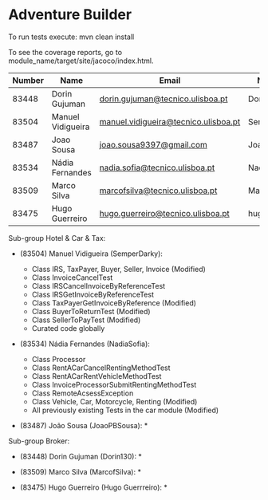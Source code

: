 # Adventure Builder

To run tests execute: mvn clean install

To see the coverage reports, go to module_name/target/site/jacoco/index.html.


|   Number   |          Name           |            Email                     |      Name GitHUb	| Group |
| ---------- | ----------------------- | ------------------------------------ | -------------------	| ----- |
| 83448      | Dorin Gujuman           | dorin.gujuman@tecnico.ulisboa.pt     | Dorin130       		|   15  |
| 83504      | Manuel Vidigueira       | manuel.vidigueira@tecnico.ulisboa.pt | SemperDarky    		|   15  |
| 83487      | Joao Sousa              | joao.sousa9397@gmail.com             | JoaoPBSousa    		|   15  |
| 83534      | Nádia Fernandes         | nadia.sofia@tecnico.ulisboa.pt       | NadiaSofia     		|   15  |
| 83509      | Marco Silva             | marcofsilva@tecnico.ulisboa.pt       | MarcofSilva    		|   15  |
| 83475      | Hugo Guerreiro          | hugo.guerreiro@tecnico.ulisboa.pt    | hugosilvaguerreiro  |   15  |


Sub-group Hotel & Car & Tax:
 - (83504) Manuel Vidigueira (SemperDarky):
 	* Class IRS, TaxPayer, Buyer, Seller, Invoice (Modified)
 	* Class InvoiceCancelTest
 	* Class IRSCancelInvoiceByReferenceTest
 	* Class IRSGetInvoiceByReferenceTest
 	* Class TaxPayerGetInvoiceByReference (Modified)
 	* Class BuyerToReturnTest (Modified)
 	* Class SellerToPayTest (Modified)
 	* Curated code globally
 		
 - (83534) Nádia Fernandes (NadiaSofia):
 	* Class Processor
	* Class RentACarCancelRentingMethodTest
	* Class RentACarRentVehicleMethodTest
	* Class InvoiceProcessorSubmitRentingMethodTest
	* Class RemoteAcsessException
	* Class Vehicle, Car, Motorcycle, Renting (Modified)
	* All previously existing Tests in the car module (Modified)
 
- (83487) João Sousa (JoaoPBSousa):
 	* 
	
Sub-group Broker:
 - (83448) Dorin Gujuman (Dorin130):
 	* 

 - (83509) Marco Silva (MarcofSilva):
 	* 
	
 - (83475) Hugo Guerreiro (Hugo Guerrreiro):
 	* 
